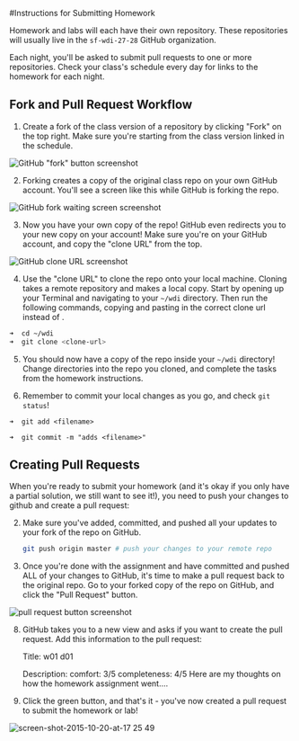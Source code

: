 #Instructions for Submitting Homework

Homework and labs will each have their own repository.  These repositories will usually live in the `sf-wdi-27-28` GitHub organization.

Each night, you'll be asked to submit pull requests to one or more repositories.  Check your class's schedule every day for links to the homework for each night. 

## Fork and Pull Request Workflow


1. Create a fork of the class version of a repository by clicking "Fork" on the top right. Make sure you're starting from the class version linked in the schedule.

  ![GitHub "fork" button screenshot](https://cloud.githubusercontent.com/assets/7833470/10625501/b15a2bee-7758-11e5-8b12-2c84b785801b.png)

2. Forking creates a copy of the original class repo on your own GitHub account. You'll see a screen like this while GitHub is forking the repo. 

  ![GitHub fork waiting screen screenshot](https://cloud.githubusercontent.com/assets/7833470/10625502/b422f2e8-7758-11e5-8cf1-09ae4fd7d946.png)

3. Now you have your own copy of the repo! GitHub even redirects you to your new copy on your account! Make sure you're on your GitHub account, and copy the "clone URL" from the top.

  ![GitHub clone URL screenshot](https://cloud.githubusercontent.com/assets/3010270/13687431/17d1d2e6-e6d0-11e5-8a5f-9f1575f03aa9.png)

4. Use the "clone URL" to clone the repo onto your local machine.  Cloning takes a remote repository and makes a local copy.  Start by opening up your Terminal and navigating to your `~/wdi` directory. Then run the following commands, copying and pasting in the correct clone url instead of <clone-url>.  


  ```zsh
  ➜  cd ~/wdi
  ➜  git clone <clone-url>
  ```

5. You should now have a copy of the repo inside your `~/wdi` directory! Change directories into the repo you cloned, and complete the tasks from the homework instructions. 

1. Remember to commit your local changes as you go, and check `git status`!

  ```
  ➜  git add <filename>

  ➜  git commit -m "adds <filename>"
  ```


## Creating Pull Requests


When you're ready to submit your homework (and it's okay if you only have a partial solution, we still want to see it!), you need to push your changes to github and create a pull request:


2. Make sure you've added, committed, and pushed all your updates to your fork of the repo on GitHub. 

    ``` bash
    git push origin master # push your changes to your remote repo
    ```

7. Once you're done with the assignment and have committed and pushed ALL of your changes to GitHub, it's time to make a pull request back to the original repo. Go to your forked copy of the repo on GitHub, and click the "Pull Request" button.

  ![pull request button screenshot](https://cloud.githubusercontent.com/assets/3010270/13687969/7ed9d38c-e6d3-11e5-9510-ac0fbf1f22e9.png)

8. GitHub takes you to a new view and asks if you want to create the pull request. Add this information to the pull request:

	Title: w01 d01

	Description:
		comfort: 3/5
		completeness: 4/5
		Here are my thoughts on how the homework assignment went....



1. Click the green button, and that's it - you've now created a pull request to submit the homework or lab!

  ![screen-shot-2015-10-20-at-17 25 49](https://cloud.githubusercontent.com/assets/7833470/10625507/bc97d38a-7758-11e5-8fe9-e4846e06e454.png)

